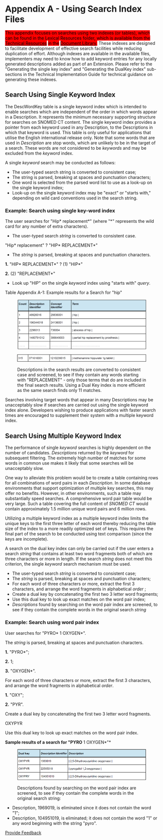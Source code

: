# Appendix A - Using Search Index Files

<mark style="background-color:red;">This appendix focuses on searches using two indexes (or tables), which can be found in the Lexical Resources folder, which is available from the</mark> [<mark style="background-color:red;">Technical Resources</mark>](https://confluence.ihtsdotools.org/display/DOC/Technical+Resources) <mark style="background-color:red;">in the</mark> [<mark style="background-color:red;">Document Library</mark>](https://confluence.ihtsdotools.org/display/ELPM/Document+Library)<mark style="background-color:red;">.</mark> These indexes are designed to facilitate development of effective search facilities while reducing duplication of effort. Although indexes are available in the available files, implementers may need to know how to add keyword entries for any locally generated descriptions added as part of an Extension. Please refer to the "Generating the single key index" and "Generating the DualKey index" sub-sections in the Technical Implementation Guide for technical guidance on generating these indexes.

## Search Using Single Keyword Index

The DescWordKey table is a single keyword index which is intended to enable searches which are independent of the order in which words appear in a Description. It represents the minimum necessary supporting structure for searches on SNOMED CT content. The single keyword index provides a pointer from each keyword used in any Description, to the Descriptions in which that keyword is used. This table is only useful for applications that utilise the English international release only. Note that some words that are used in _Description_ are stop words, which are unlikely to be in the target of a search. These words are not considered to be _keywords_ and may be excluded from the _keyword_ index.

A single _keyword_ search may be conducted as follows:

* The user-typed search string is converted to consistent case;
* The string is parsed, breaking at spaces and punctuation characters;
* One word is selected from the parsed word list to use as a look-up on the single keyword index;
* Look-up on the single keyword index may be "exact" or "starts with," depending on wild card conventions used in the search string.

### **Example: Search using single key-word index**

The user searches for "Hip\* replacement\*" (where "\*" represents the wild card for any number of extra characters).

* The user-typed search _string_ is converted to consistent case.

"Hip\* replacement" ? "HIP\* REPLACEMENT\*"

* The _string_ is parsed, breaking at spaces and punctuation characters.

**1.** "HIP\* REPLACEMENT\*" ? (1) "HIP\*"

**2.** (2) "REPLACEMENT\*"

* Look up "HIP" on the single _keyword_ index using "starts with" _query_.

Table Appendix A-1: Example results for a Search for "hip"

<figure><img src="../images/33490715.png" alt=""><figcaption></figcaption></figure>

<figure><img src="../images/33490716.png" alt=""><figcaption><p>Descriptions in the search results are converted to consistent case and screened, to see if they contain any words starting with "REPLACEMENT" - only those terms that do are included in the final search results. Using a Dual Key index is more efficient as the same search finds only 11 matches.</p></figcaption></figure>

Searches involving target words that appear in many Descriptions may be unacceptably slow if searches are carried out using the single keyword index alone. Developers wishing to produce applications with faster search times are encouraged to supplement their system with a multiple keyword index.

## Search Using Multiple Keyword Index

The performance of single _keyword_ searches is highly dependent on the number of candidates. _Descriptions_ returned by the _keyword_ for subsequent filtering. The extremely high number of matches for some words in common use makes it likely that some searches will be unacceptably slow.

One way to alleviate this problem would be to create a table containing rows for all combinations of word pairs in each _Description_. In some database environments that support optimization of multiple key searches, this may offer no benefits. However, in other environments, such a table may substantially speed searches. A comprehensive word pair table would be very large. Such a table covering the full content of _SNOMED CT_ would contain approximately 1.5 million unique word pairs and 6 million rows.

Utilizing a multiple keyword index as a multiple keyword index limits the unique keys to the first three letter of each word thereby reducing the table size of the index to a more readily optimized set of keys. This requires the final part of the search to be conducted using text comparison (since the keys are incomplete).

A search on the dual key index can only be carried out if the user enters a search _string_ that contains at least two word fragments both of which are three characters or more in length. If the search _string_ does not meet this criterion, the single _keyword_ search mechanism must be used.

* The user-typed search _string_ is converted to consistent case;
* The _string_ is parsed, breaking at spaces and punctuation characters;
* For each word of three characters or more, extract the first 3 characters, and arrange the word fragments in alphabetical _order_ ;
* Create a dual key by concatenating the first two 3 letter word fragments;
* Use this dual key to look up exact matches on the word pair index;
* _Descriptions_ found by searching on the word pair index are screened, to see if they contain the complete words in the original search _string_

### **Example: Search using word pair index**

User searches for "PYRO\* 1 OXYGEN\*".

The _string_ is parsed, breaking at spaces and punctuation characters.

**1.** "PYRO\*";

**2.** 1;

**3.** "OXYGEN\*".

For each word of three characters or more, extract the first 3 characters, and arrange the word fragments in alphabetical _order_.

**1.** "OXY";

**2.** "PYR".

Create a dual key by concatenating the first two 3 letter word fragments.

OXYPYR

Use this dual key to look up exact matches on the word pair index.

**Sample results of a search for "PYRO** 1 OXYGEN\*"\*

<figure><img src="../images/33490717.png" alt=""><figcaption><p>Descriptions found by searching on the word pair index are screened, to see if they contain the complete words in the original search string:</p></figcaption></figure>

* Description, 1969019, is eliminated since it does not contain the word "1";
* Description, 104951019, is eliminated; it does not contain the word "1" or any word beginning with the string "pyro".






<a href="https://docs.google.com/forms/d/e/1FAIpQLScTmbZIf0UEQwYDkY27EEWBkaiYkHSbR0_9DmFrMLXoQLyL7Q/viewform?usp=pp_url&entry.1767247133=Search+And+Data+Entry+Guide&entry.670899847=Appendix%20A%20-%20Using%20Search%20Index%20Files" class="button primary">Provide Feedback</a>
